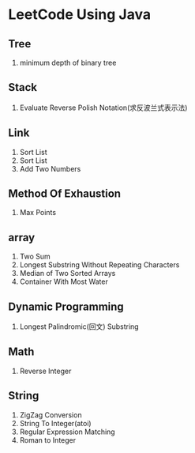 # LeetCode Using Java

## Tree
<ol>
    <li>minimum depth of binary tree</li>
</ol>

## Stack
<ol>
    <li>Evaluate Reverse Polish Notation(求反波兰式表示法)</li>
</ol>

## Link
<ol>
    <li>Sort List</li>
    <li>Sort List</li>
    <li>Add Two Numbers</li>
</ol>

## Method Of Exhaustion 
<ol>
    <li>Max Points</li>
</ol>

## array
<ol>
    <li>Two Sum</li>
    <li>Longest Substring Without Repeating Characters</li>
    <li>Median of Two Sorted Arrays</li>
    <li>Container With Most Water</li>
</ol>

## Dynamic Programming 
<ol>
    <li>Longest Palindromic(回文) Substring</li>
</ol>

## Math
<ol>
    <li>Reverse Integer</li>
</ol>

## String
<ol>
    <li>ZigZag Conversion</li>
    <li>String To Integer(atoi)</li>
    <li>Regular Expression Matching</li>
    <li>Roman to Integer</li>
</ol>